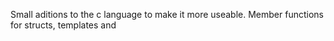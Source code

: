 
Small aditions to the c language to make it more useable.
Member functions for structs, templates and 